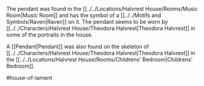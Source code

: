 The pendant was found in the [[../../Locations/Halvrest House/Rooms/Music Room|Music Room]] and has the symbol of a [[../../Motifs and Symbols/Raven|Raven]] on it. The pendant seems to be worn by [[../../Characters/Halvrest House/Theodora Halvrest|Theodora Halvrest]] in some of the portraits in the house.

A [[Pendant|Pendant]] was also found on the skeleton of [[../../Characters/Halvrest House/Theodora Halvrest|Theodora Halvrest]] in the [[../../Locations/Halvrest House/Rooms/Childrens' Bedroom|Childrens' Bedroom]].

#house-of-lament